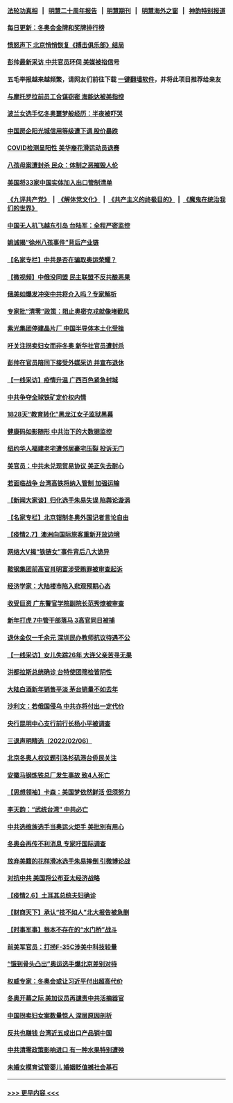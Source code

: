 #### [法轮功真相](https://github.com/gfw-breaker/truth/blob/master/README.md?t=0) &nbsp;&nbsp;|&nbsp;&nbsp; [明慧二十周年报告](https://github.com/gfw-breaker/mh-reports/blob/master/README.md?t=0) &nbsp;&nbsp;|&nbsp;&nbsp;[明慧期刊](https://github.com/gfw-breaker/mh-qikan) &nbsp;&nbsp;|&nbsp;&nbsp; [明慧海外之窗](https://github.com/gfw-breaker/mh-news/blob/master/README.md?t=0) &nbsp;&nbsp;|&nbsp;&nbsp; [神韵特别报道](https://github.com/gfw-breaker/mh-news/blob/master/shenyun.md?t=0)
#### [每日更新：冬奥会金牌和奖牌排行榜](../pages/nsc413/n13561384.md?t=02080550) 
#### [愤怒声下 北京悄悄恢复《搏击俱乐部》结局](../pages/nsc413/n13561356.md?t=02080550) 
#### [彭帅最新采访 中共官员环伺 美媒被掐信号](../pages/nsc413/n13561368.md?t=02080550) 
#### 五毛举报越来越频繁，请网友们前往下载 [一键翻墙软件](https://github.com/gfw-breaker/ssr-accounts)，并将此项目推荐给亲友
#### [与摩托罗拉前员工合谋窃密 海能达被美指控](../pages/nsc413/n13561333.md?t=02080550) 
#### [波兰女选手忆冬奥噩梦般经历：半夜被吓哭](../pages/nsc413/n13560664.md?t=02080550) 
#### [中国房企阳光城信用等级遭下调 股价暴跌](../pages/nsc413/n13561221.md?t=02080550) 
#### [COVID检测呈阳性 美华裔花滑运动员退赛](../pages/nsc413/n13561008.md?t=02080550) 
#### [八孩母案遭封杀 民众：体制之恶摧毁人伦](../pages/nsc413/n13560692.md?t=02080550) 
#### [美国将33家中国实体加入出口管制清单](../pages/nsc413/n13561089.md?t=02080550) 
#### [《九评共产党》](https://github.com/begood0513/9ping.md/blob/master/README.md) &nbsp;|&nbsp; [《解体党文化》](../../../../jtdwh.md/blob/master/README.md)  &nbsp;|&nbsp; [《共产主义的终极目的》](../../../../gczydzjmd.md/blob/master/README.md) &nbsp;|&nbsp; [《魔鬼在统治我们的世界》](../../../../mgztzwmdsj.md/blob/master/README.md) 
#### [中国无人机飞越东引岛 台陆军：全程严密监控](../pages/nsc413/n13561028.md?t=02080550) 
#### [姚诚揭“徐州八孩事件”背后产业链](../pages/nsc413/n13559953.md?t=02080550) 
#### [【名家专栏】中共是否在骗取奥运荣耀？](../pages/nsc413/n13560743.md?t=02080550) 
#### [【微视频】中俄没同盟 民主联盟不反共酿恶果](../pages/nsc413/n13560877.md?t=02080550) 
#### [俄美如爆发冲突中共将介入吗？专家解析](../pages/nsc413/n13560747.md?t=02080550) 
#### [专家批“清零”政策：阻止奥密克戎就像堵截风](../pages/nsc413/n13561036.md?t=02080550) 
#### [紫光集团停建晶片厂 中国半导体本土化受挫](../pages/nsc413/n13560500.md?t=02080550) 
#### [吁关注拐卖妇女而非冬奥 新华社官员遭封杀](../pages/nsc413/n13560730.md?t=02080550) 
#### [彭帅在官员陪同下接受外媒采访 并宣布退休](../pages/nsc413/n13559733.md?t=02080550) 
#### [【一线采访】疫情升温 广西百色紧急封城](../pages/nsc413/n13560185.md?t=02080550) 
#### [中共争夺全球铁矿定价权内情](../pages/nsc413/n13561046.md?t=02080550) 
#### [1828天“教育转化”黑龙江女子监狱黑幕](../pages/nsc413/n13536804.md?t=02080550) 
#### [健康码如影随形 中共治下的大数据监控](../pages/nsc413/n13561006.md?t=02080550) 
#### [纽约华人福建老宅遭邻居豪宅压裂 投诉无门](../pages/nsc413/n13559986.md?t=02080550) 
#### [美官员：中共未兑现贸易协议 美正失去耐心](../pages/nsc413/n13560827.md?t=02080550) 
#### [若面临战争 台湾高铁将纳入管制 加强运输](../pages/nsc413/n13560417.md?t=02080550) 
#### [【新闻大家谈】归化选手朱易失误 陷舆论漩涡](../pages/nsc413/n13560820.md?t=02080550) 
#### [【名家专栏】北京钳制冬奥外国记者言论自由](../pages/nsc413/n13558602.md?t=02080550) 
#### [【疫情2.7】澳洲向国际旅客重新开放边境](../pages/nsc413/n13560331.md?t=02080550) 
#### [网络大V揭“铁链女”事件背后八大诡异](../pages/nsc413/n13560385.md?t=02080550) 
#### [鞍钢集团前高官肖明富涉受贿罪被审查起诉](../pages/nsc413/n13560378.md?t=02080550) 
#### [经济学家：大陆楼市陷入悲观预期心态](../pages/nsc413/n13560286.md?t=02080550) 
#### [收受巨资 广东警官学院副院长范秀燎被审查](../pages/nsc413/n13560291.md?t=02080550) 
#### [新年打虎 7中管干部落马 3高官同日被捕](../pages/nsc413/n13560915.md?t=02080550) 
#### [退休金仅一千余元 深圳民办教师抗议待遇不公](../pages/nsc413/n13560187.md?t=02080550) 
#### [【一线采访】女儿失踪26年 大连父亲苦寻无果](../pages/nsc413/n13558137.md?t=02080550) 
#### [洪都拉斯总统确诊 台特使团筛检皆阴性](../pages/nsc413/n13559781.md?t=02080550) 
#### [大陆白酒新年销售平淡 茅台销量不如去年](../pages/nsc413/n13559482.md?t=02080550) 
#### [沙利文：若俄国侵乌 中共亦将付出一定代价](../pages/nsc413/n13559224.md?t=02080550) 
#### [央行昆明中心支行前行长杨小平被调查](../pages/nsc413/n13559585.md?t=02080550) 
#### [三退声明精选（2022/02/06）](../pages/nsc413/n13559626.md?t=02080550) 
#### [北京冬奥人权议题引洛杉矶港台侨民关注](../pages/nsc413/n13559533.md?t=02080550) 
#### [安徽马钢炼铁总厂发生事故 致4人死亡](../pages/nsc413/n13559406.md?t=02080550) 
#### [【思想领袖】卡森：美国梦依然鲜活 但须努力](../pages/nsc413/n13521038.md?t=02080550) 
#### [李天韵：“武统台湾” 中共必亡](../pages/nsc413/n13531538.md?t=02080550) 
#### [中共选维族选手当奥运火炬手 美批别有用心](../pages/nsc413/n13559004.md?t=02080550) 
#### [冬奥会再传不利消息 专家吁国际调查](../pages/nsc413/n13558591.md?t=02080550) 
#### [放弃美籍的花样滑冰选手朱易摔倒 引微博论战](../pages/nsc413/n13558894.md?t=02080550) 
#### [对抗中共 美国将公布亚太经济战略](../pages/nsc413/n13558807.md?t=02080550) 
#### [【疫情2.6】土耳其总统夫妇确诊](../pages/nsc413/n13558296.md?t=02080550) 
#### [【财商天下】承认“技不如人”北大报告被急删](../pages/nsc413/n13557233.md?t=02080550) 
#### [【时事军事】根本不存在的“水门桥”战斗](../pages/nsc413/n13558003.md?t=02080550) 
#### [前美军官员：打捞F-35C涉美中科技较量](../pages/nsc413/n13558191.md?t=02080550) 
#### [“饿到骨头凸出”奥运选手爆北京差别对待](../pages/nsc413/n13558409.md?t=02080550) 
#### [权威专家：冬奥会或让习近平付出超高代价](../pages/nsc413/n13556047.md?t=02080550) 
#### [冬奥开幕之际 美加议员再谴责中共活摘器官](../pages/nsc413/n13557724.md?t=02080550) 
#### [中国拐卖妇女案数量惊人 深层原因剖析](../pages/nsc413/n13558230.md?t=02080550) 
#### [反共也赚钱 台湾近五成出口产品销中国](../pages/nsc413/n13558140.md?t=02080550) 
#### [中共清零政策影响进口 有一种水果特别遭殃](../pages/nsc413/n13557553.md?t=02080550) 
#### [未婚女模育试管婴儿 婚姻贬值撼社会基石](../pages/nsc413/n13558083.md?t=02080550) 

----
#### [ >>> 更早内容 <<< ](../indexes/nsc413-earlier.md)
